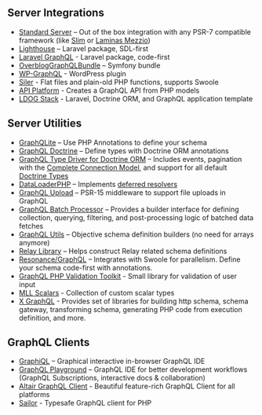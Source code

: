## Server Integrations

- [Standard Server](executing-queries.md#using-server) – Out of the box integration with any PSR-7 compatible framework (like [Slim](https://slimframework.com) or [Laminas Mezzio](https://docs.mezzio.dev/mezzio/))
- [Lighthouse](https://github.com/nuwave/lighthouse) – Laravel package, SDL-first
- [Laravel GraphQL](https://github.com/rebing/graphql-laravel) - Laravel package, code-first
- [OverblogGraphQLBundle](https://github.com/overblog/GraphQLBundle) – Symfony bundle
- [WP-GraphQL](https://github.com/wp-graphql/wp-graphql) - WordPress plugin
- [Siler](https://github.com/leocavalcante/siler) - Flat files and plain-old PHP functions, supports Swoole
- [API Platform](https://api-platform.com/docs/core/graphql) - Creates a GraphQL API from PHP models
- [LDOG Stack](https://ldog.apiskeletons.dev) - Laravel, Doctrine ORM, and GraphQL application template

## Server Utilities

- [GraphQLite](https://graphqlite.thecodingmachine.io) – Use PHP Annotations to define your schema
- [GraphQL Doctrine](https://github.com/Ecodev/graphql-doctrine) – Define types with Doctrine ORM annotations
- [GraphQL Type Driver for Doctrine ORM](https://github.com/api-skeletons/doctrine-orm-graphql) – Includes events, pagination with the [Complete Connection Model](https://graphql.org/learn/pagination/#complete-connection-model), and support for all default [Doctrine Types](https://doctrine-orm-graphql.apiskeletons.dev/en/latest/types.html#data-type-mappings)
- [DataLoaderPHP](https://github.com/overblog/dataloader-php) – Implements [deferred resolvers](data-fetching.md#solving-n1-problem)
- [GraphQL Upload](https://github.com/Ecodev/graphql-upload) – PSR-15 middleware to support file uploads in GraphQL
- [GraphQL Batch Processor](https://github.com/vasily-kartashov/graphql-batch-processing) – Provides a builder interface for defining collection, querying, filtering, and post-processing logic of batched data fetches
- [GraphQL Utils](https://github.com/simPod/GraphQL-Utils) – Objective schema definition builders (no need for arrays anymore)
- [Relay Library](https://github.com/ivome/graphql-relay-php) – Helps construct Relay related schema definitions
- [Resonance/GraphQL](https://resonance.distantmagic.com/docs/features/graphql/) – Integrates with Swoole for parallelism. Define your schema code-first with annotations.
- [GraphQL PHP Validation Toolkit](https://github.com/shmax/graphql-php-validation-toolkit) - Small library for validation of user input
- [MLL Scalars](https://github.com/mll-lab/graphql-php-scalars) - Collection of custom scalar types
- [X GraphQL](https://github.com/x-graphql/) - Provides set of libraries for building http schema, schema gateway, transforming schema, generating PHP code from execution definition, and more. 

## GraphQL Clients

- [GraphiQL](https://github.com/graphql/graphiql) – Graphical interactive in-browser GraphQL IDE
- [GraphQL Playground](https://github.com/graphql/graphql-playground) – GraphQL IDE for better development workflows (GraphQL Subscriptions, interactive docs & collaboration)
- [Altair GraphQL Client](https://altair.sirmuel.design) - Beautiful feature-rich GraphQL Client for all platforms
- [Sailor](https://github.com/spawnia/sailor) - Typesafe GraphQL client for PHP
